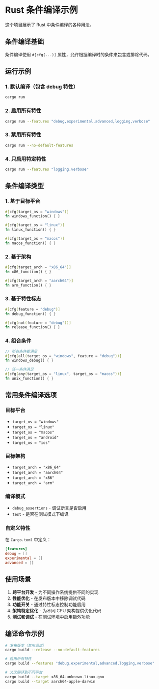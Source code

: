 # Rust 条件编译示例

这个项目展示了 Rust 中条件编译的各种用法。

## 条件编译基础

条件编译使用 `#[cfg(...)]` 属性，允许根据编译时的条件来包含或排除代码。

## 运行示例

### 1. 默认编译（包含 debug 特性）

```bash
cargo run
```

### 2. 启用所有特性

```bash
cargo run --features "debug,experimental,advanced,logging,verbose"
```

### 3. 禁用所有特性

```bash
cargo run --no-default-features
```

### 4. 只启用特定特性

```bash
cargo run --features "logging,verbose"
```

## 条件编译类型

### 1. 基于目标平台

```rust
#[cfg(target_os = "windows")]
fn windows_function() { }

#[cfg(target_os = "linux")]
fn linux_function() { }

#[cfg(target_os = "macos")]
fn macos_function() { }
```

### 2. 基于架构

```rust
#[cfg(target_arch = "x86_64")]
fn x86_function() { }

#[cfg(target_arch = "aarch64")]
fn arm_function() { }
```

### 3. 基于特性标志

```rust
#[cfg(feature = "debug")]
fn debug_function() { }

#[cfg(not(feature = "debug"))]
fn release_function() { }
```

### 4. 组合条件

```rust
// 所有条件都满足
#[cfg(all(target_os = "windows", feature = "debug"))]
fn windows_debug() { }

// 任一条件满足
#[cfg(any(target_os = "linux", target_os = "macos"))]
fn unix_function() { }
```

## 常用条件编译选项

### 目标平台

- `target_os = "windows"`
- `target_os = "linux"`
- `target_os = "macos"`
- `target_os = "android"`
- `target_os = "ios"`

### 目标架构

- `target_arch = "x86_64"`
- `target_arch = "aarch64"`
- `target_arch = "x86"`
- `target_arch = "arm"`

### 编译模式

- `debug_assertions` - 调试断言是否启用
- `test` - 是否在测试模式下编译

### 自定义特性

在 `Cargo.toml` 中定义：

```toml
[features]
debug = []
experimental = []
advanced = []
```

## 使用场景

1. **跨平台开发** - 为不同操作系统提供不同的实现
2. **性能优化** - 在发布版本中移除调试代码
3. **功能开关** - 通过特性标志控制功能启用
4. **架构特定优化** - 为不同 CPU 架构提供优化代码
5. **测试和调试** - 在测试环境中启用额外功能

## 编译命令示例

```bash
# 发布版本（禁用调试）
cargo build --release --no-default-features

# 启用所有特性
cargo build --features "debug,experimental,advanced,logging,verbose"

# 交叉编译到不同平台
cargo build --target x86_64-unknown-linux-gnu
cargo build --target aarch64-apple-darwin
```
